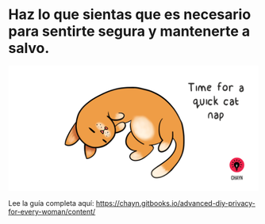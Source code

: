 # Haz lo que sientas que es necesario para sentirte segura y mantenerte a salvo. 

![](/fa/assets/Cat-nap--medium.gif)

Lee la guía completa aquí:  https://chayn.gitbooks.io/advanced-diy-privacy-for-every-woman/content/

